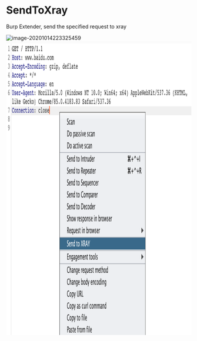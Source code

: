 # SendToXray
Burp Extender, send the specified request to xray

<img src="gif/image.gif" alt="image-20201014223325459"/>


<img src="gif/image.png" alt="image-20201014223325410" width="900px" height="800px" />

